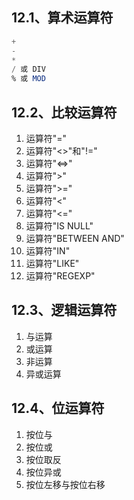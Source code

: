 <!-- # 第12章 MySQL运算符 -->

## 12.1、算术运算符

```sql
+
-
*
/ 或 DIV
% 或 MOD
```

## 12.2、比较运算符

1. 运算符"="
2. 运算符"<>"和"!="
3. 运算符"<=>"
4. 运算符">"
5. 运算符">="
6. 运算符"<"
7. 运算符"<="
8. 运算符"IS NULL"
9. 运算符"BETWEEN AND"
10. 运算符"IN"
11. 运算符"LIKE"
12. 运算符"REGEXP"

## 12.3、逻辑运算符

1. 与运算
2. 或运算
3. 非运算
4. 异或运算

## 12.4、位运算符

1. 按位与
2. 按位或
3. 按位取反
4. 按位异或
5. 按位左移与按位右移